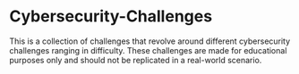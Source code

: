 # Cybersecurity-Challenges
This is a collection of challenges that revolve around different cybersecurity challenges ranging in difficulty. These challenges are made for educational purposes only and should not be replicated in a real-world scenario.
